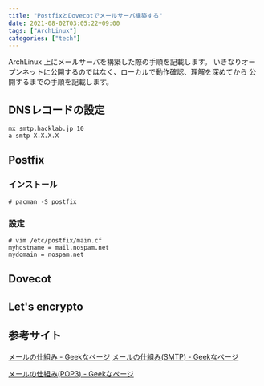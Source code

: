 ```yaml
---
title: "PostfixとDovecotでメールサーバ構築する"
date: 2021-08-02T03:05:22+09:00
tags: ["ArchLinux"]
categories: ["tech"]
---
```


ArchLinux 上にメールサーバを構築した際の手順を記載します。
いきなりオープンネットに公開するのではなく、ローカルで動作確認、理解を深めてから
公開するまでの手順を記載します。

<!--more-->

## DNSレコードの設定
```
mx smtp.hacklab.jp 10
a smtp X.X.X.X
```

## Postfix
### インストール
```
# pacman -S postfix
```
### 設定
```
# vim /etc/postfix/main.cf
myhostname = mail.nospam.net
mydomain = nospam.net

```

## Dovecot

## Let's encrypto


## 参考サイト
[メールの仕組み - Geekなページ](https://www.geekpage.jp/technology/ip-base/mail-0.php)
[メールの仕組み(SMTP) - Geekなページ](https://www.geekpage.jp/technology/ip-base/mail-2.php)

[メールの仕組み(POP3) - Geekなページ](https://www.geekpage.jp/technology/ip-base/mail-1.php)
